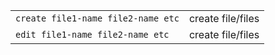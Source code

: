 |||
| --- | --- |
| `create file1-name file2-name etc` | create file/files |
| `edit file1-name file2-name etc` | create file/files |